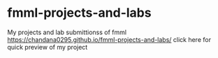 # fmml-projects-and-labs
My projects and lab submittionss of fmml
https://chandana0295.github.io/fmml-projects-and-labs/ click here for quick preview of my project
